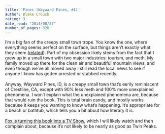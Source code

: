 ```yaml
---
title: 'Pines (Wayward Pines, #1)'
author: Blake Crouch
rating: 3
date_read: "2014/08/27"
number_of_pages: 320
---
```


I’m a big fan of the creepy small town trope. You know the one, where everything seems perfect on the surface, but things aren’t exactly what they seem (<a href=“http://www.imdb.com/title/tt0098936/“>related</a>). Part of my obsession likely stems from the fact that I grew up in a small town with two major industries: tourism, and meth. My family moved up there for the clean air and beautiful mountain views, and even though we’ve all moved away I still read the local news to see if anyone I know has gotten arrested or stabbed recently. <br/><br/>Anyway, Wayward Pines, ID, is a creepy small town that’s eerily reminiscent of Crestline, CA, except with 90% less meth and 100% more unexplained phenomena. I won’t explain what the unexplained phenomena are, because that would ruin the book. This is total brain candy, and mostly works because it keeps you wanting to know what’s happening. It’s appropriate for a beach or bathtub, which tells you a bit about how literary it is.<br/><br/><a href=“http://www.fox.com/wayward-pines/“>Fox is turning this book into a TV Show</a>, which I will likely watch and then complain about, because it’s not likely to be nearly as good as Twin Peaks. 